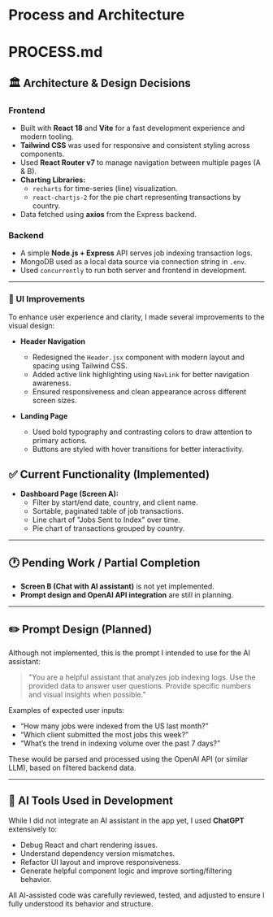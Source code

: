 

# Process and Architecture


# PROCESS.md

## 🏛 Architecture & Design Decisions

### Frontend

- Built with **React 18** and **Vite** for a fast development experience and modern tooling.
- **Tailwind CSS** was used for responsive and consistent styling across components.
- Used **React Router v7** to manage navigation between multiple pages (A & B).
- **Charting Libraries:**
  - `recharts` for time-series (line) visualization.
  - `react-chartjs-2` for the pie chart representing transactions by country.
- Data fetched using **axios** from the Express backend.

### Backend

- A simple **Node.js + Express** API serves job indexing transaction logs.
- MongoDB used as a local data source via connection string in `.env`.
- Used `concurrently` to run both server and frontend in development.

---


### 🎨 UI Improvements

To enhance user experience and clarity, I made several improvements to the visual design:

- **Header Navigation**
  - Redesigned the `Header.jsx` component with modern layout and spacing using Tailwind CSS.
  - Added active link highlighting using `NavLink` for better navigation awareness.
  - Ensured responsiveness and clean appearance across different screen sizes.

- **Landing Page**
  - Used bold typography and contrasting colors to draw attention to primary actions.
  - Buttons are styled with hover transitions for better interactivity.


## ✅ Current Functionality (Implemented)

- **Dashboard Page (Screen A):**
  - Filter by start/end date, country, and client name.
  - Sortable, paginated table of job transactions.
  - Line chart of "Jobs Sent to Index" over time.
  - Pie chart of transactions grouped by country.

---

## 🕐 Pending Work / Partial Completion

- **Screen B (Chat with AI assistant)** is not yet implemented.
- **Prompt design and OpenAI API integration** are still in planning.

---

## ✏️ Prompt Design (Planned)

Although not implemented, this is the prompt I intended to use for the AI assistant:

> "You are a helpful assistant that analyzes job indexing logs. Use the provided data to answer user questions. Provide specific numbers and visual insights when possible."

Examples of expected user inputs:

- “How many jobs were indexed from the US last month?”
- “Which client submitted the most jobs this week?”
- “What’s the trend in indexing volume over the past 7 days?”

These would be parsed and processed using the OpenAI API (or similar LLM), based on filtered backend data.

---

## 🧠 AI Tools Used in Development

While I did not integrate an AI assistant in the app yet, I used **ChatGPT** extensively to:

- Debug React and chart rendering issues.
- Understand dependency version mismatches.
- Refactor UI layout and improve responsiveness.
- Generate helpful component logic and improve sorting/filtering behavior.

All AI-assisted code was carefully reviewed, tested, and adjusted to ensure I fully understood its behavior and structure.

